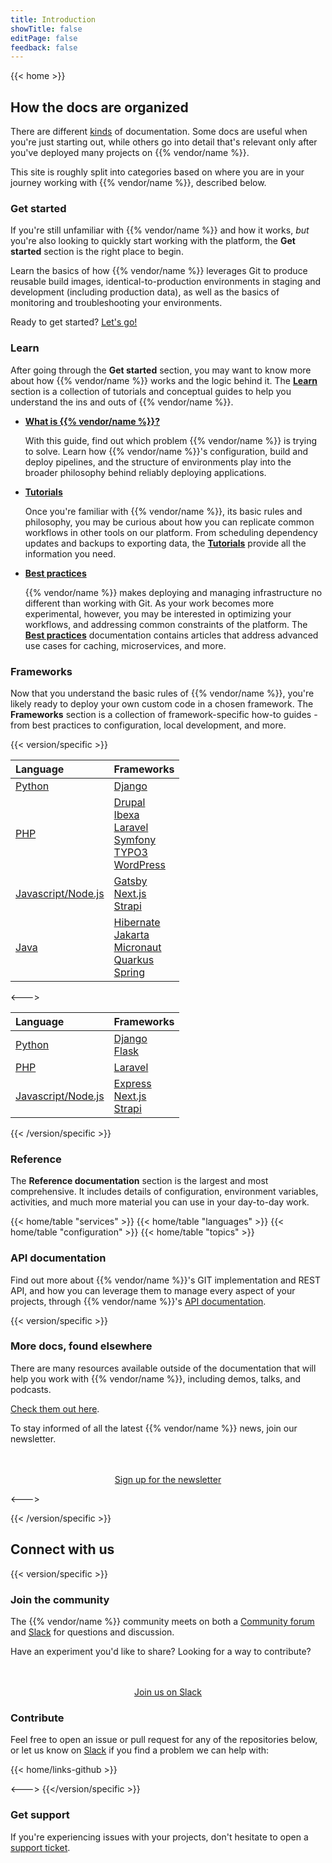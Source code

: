 ```yaml
---
title: Introduction
showTitle: false
editPage: false
feedback: false
---
```


{{< home >}}

## How the docs are organized

There are different [kinds](https://documentation.divio.com/) of documentation.
Some docs are useful when you're just starting out, 
while others go into detail that's relevant only after you've deployed many projects on {{% vendor/name %}}.

This site is roughly split into categories based on where you are in your journey working with {{% vendor/name %}}, described below.

### Get started

If you're still unfamiliar with {{% vendor/name %}} and how it works, _but_ you're also looking to quickly start working with the platform, the **Get started** section is the right place to begin.

Learn the basics of how {{% vendor/name %}} leverages Git to produce reusable build images, identical-to-production environments in staging and development (including production data), as well as the basics of monitoring and troubleshooting your environments. 

Ready to get started? [Let's go!](/get-started/)

### Learn

After going through the **Get started** section, you may want to know more about how {{% vendor/name %}} works and the logic behind it. The **[Learn](/learn/_index.md)** section is a collection of tutorials and conceptual guides to help you understand the ins and outs of {{% vendor/name %}}.

- [**What is {{% vendor/name %}}?**](/learn/overview/_index.md)

    With this guide, find out which problem {{% vendor/name %}} is trying to solve.
    Learn how {{% vendor/name %}}'s configuration, build and deploy pipelines, and the structure of environments play into the broader philosophy behind reliably deploying applications.

- [**Tutorials**](/learn/tutorials/_index.md)

    Once you're familiar with {{% vendor/name %}}, its basic rules and philosophy, you may be curious about how you can replicate common workflows in other tools on our platform. 
    From scheduling dependency updates and backups to exporting data, the [**Tutorials**](/learn/tutorials/_index.md) provide all the information you need.

- [**Best practices**](/learn/bestpractices/_index.md)

    {{% vendor/name %}} makes deploying and managing infrastructure no different than working with Git.
    As your work becomes more experimental, however, you may be interested in optimizing your workflows, and addressing common constraints of the platform. 
    The [**Best practices**](/learn/bestpractices/_index.md) documentation contains articles that address advanced use cases for caching, microservices, and more.

### Frameworks

Now that you understand the basic rules of {{% vendor/name %}}, you're likely ready to deploy your own custom code in a chosen framework. 
The **Frameworks** section is a collection of framework-specific how-to guides - from best practices to configuration, local development, and more.

{{< version/specific >}}

| Language              | Frameworks |
| :----------------     | :------  |
| [Python](/languages/python/_index.md)                |   [Django](/guides/django/_index.md)  |
| [PHP](/languages/php/_index.md)                      |   [Drupal](/guides/drupal/_index.md)<br/>[Ibexa](/guides/ibexa/_index.md)<br/>[Laravel](/guides/laravel/_index.md)<br/>[Symfony](/guides/symfony/_index.md)<br/>[TYPO3](/guides/typo3/_index.md)<br/>[WordPress](/guides/wordpress/_index.md)   |
| [Javascript/Node.js](/languages/nodejs/_index.md)     |  [Gatsby](/guides/gatsby/_index.md)<br/>[Next.js](/guides/nextjs/_index.md)<br/>[Strapi](/guides/strapi/_index.md)  |
| [Java](/languages/java/_index.md)                  |  [Hibernate](/guides/hibernate/_index.md)<br/>[Jakarta](/guides/jakarta/_index.md)<br/>[Micronaut](/guides/micronaut/_index.md)<br/>[Quarkus](/guides/quarkus/_index.md)<br/>[Spring](/guides/spring/_index.md)  |

<--->

| Language              | Frameworks |
| :----------------     | :------  |
| [Python](/languages/python/_index.md)                |   [Django](/get-started/django/_index.md)<br/>[Flask](/get-started/flask/_index.md)  |
| [PHP](/languages/php/_index.md)                      |   [Laravel](/get-started/laravel/_index.md)   |
| [Javascript/Node.js](/languages/nodejs/_index.md)     |  [Express](/get-started/express/_index.md)<br/>[Next.js](/get-started/nextjs/_index.md)<br/>[Strapi](/get-started/strapi/_index.md)  |

{{< /version/specific >}}

### Reference

The **Reference documentation** section is the largest and most comprehensive. 
It includes details of configuration, environment variables, activities, and much more material you can use in your day-to-day work.

{{< home/table "services" >}}
{{< home/table "languages" >}}
{{< home/table "configuration" >}}
{{< home/table "topics" >}}

### API documentation

Find out more about {{% vendor/name %}}'s GIT implementation and REST API, and how you can leverage them to manage every aspect of your projects, through {{% vendor/name %}}'s [API documentation](https://api.platform.sh/docs/).

{{< version/specific >}}

<!-- For now, most of these links are only relevant to Platform.sh -->
### More docs, found elsewhere

There are many resources available outside of the documentation that will help you work with {{% vendor/name %}}, including demos, talks, and podcasts. 

[Check them out here](/learn/resources.md).

To stay informed of all the latest {{% vendor/name %}} news, join our newsletter.

<div style="margin-top: 3rem; text-align: center;">
    <a class="start-cta font-semibold text-sm xl:text-base px-4 py-2 bg-skye rounded text-white hover:bg-skye-dark focus:bg-skye-dark"
    href="https://platform.sh/preferences/" rel="noopener">Sign up for the newsletter</a>
</div>

<--->

<!-- TBD: white-label version when available -->

{{< /version/specific >}}


## Connect with us

{{< version/specific >}}
### Join the community

The {{% vendor/name %}} community meets on both a [Community forum](https://community.platform.sh) and [Slack](https://chat.platform.sh) for questions and discussion.

Have an experiment you'd like to share?
Looking for a way to contribute?

<div style="margin-top: 3rem; text-align: center;">
    <a class="start-cta font-semibold text-sm xl:text-base px-4 py-2 bg-skye rounded text-white hover:bg-skye-dark focus:bg-skye-dark"
    href="https://chat.platform.sh" rel="noopener">Join us on Slack</a>
</div>

### Contribute
Feel free to open an issue or pull request for any of the repositories below, or let us know on [Slack](https://chat.platform.sh) if you find a problem we can help with:

{{< home/links-github >}}

<--->
{{</version/specific >}}

### Get support

If you're experiencing issues with your projects, don't hesitate to open a [support ticket](/learn/overview/get-support).

